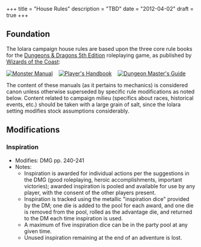 +++
title       = "House Rules"
description = "TBD"
date        = "2012-04-02"
draft       = true
+++

## Foundation

The Iolara campaign house rules are based upon the three core rule books
for the [Dungeons & Dragons 5th Edition](http://dnd.wizards.com/) roleplaying
game, as published by [Wizards of the Coast](http://company.wizards.com/):

[![Monster Manual](/images/dnd_books_mm.png)](http://dnd.wizards.com/products/tabletop-games/rpg-products/monster-manual)&nbsp;&nbsp;&nbsp;
[![Player's Handbook](/images/dnd_books_phb.png)](http://dnd.wizards.com/products/tabletop-games/rpg-products/rpg_playershandbook)&nbsp;&nbsp;&nbsp;
[![Dungeon Master's Guide](/images/dnd_books_dmg.png)](http://dnd.wizards.com/products/tabletop-games/rpg-products/dungeon-masters-guide)&nbsp;&nbsp;&nbsp;

The content of these manuals (as it pertains to mechanics) is considered 
canon unless otherwise superseded by specific rule modifications as
noted below.  Content related to campaign milieu (specifics about races,
historical events, etc.) should be taken with a large grain of salt,
since the Iolara setting modifies stock assumptions considerably. 

## Modifications

### Inspiration

*   Modifies: DMG pp. 240-241
*   Notes:
    *   Inspiration is awarded for individual actions per the suggestions
        in the DMG (good roleplaying, heroic accomplishments, important
        victories); awarded inspiration is pooled and available for use by
        any player, with the consent of the other players present.
    *   Inspiration is tracked using the metallic "inspiration dice"
        provided by the DM; one die is added to the pool for each award,
        and one die is removed from the pool, rolled as the advantage die,
        and returned to the DM each time inspiration is used.
    *   A maximum of five inspiration dice can be in the party pool at
        any given time.
    *   Unused inspiration remaining at the end of an adventure is lost.

